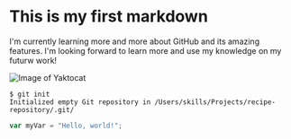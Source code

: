 # This is my first markdown

I'm currently learning more and more about GitHub and its amazing features. I'm looking forward to learn more and use my knowledge on my futurw work!

![Image of Yaktocat](https://octodex.github.com/images/yaktocat.png)

```
$ git init
Initialized empty Git repository in /Users/skills/Projects/recipe-repository/.git/
```

``` javascript
var myVar = "Hello, world!";
```
